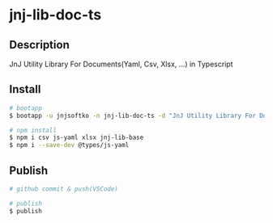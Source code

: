 # jnj-lib-doc-ts

## Description

JnJ Utility Library For Documents(Yaml, Csv, Xlsx, ...) in Typescript

## Install

```sh
# bootapp
$ bootapp -u jnjsoftko -n jnj-lib-doc-ts -d "JnJ Utility Library For Documents(Yaml, Csv, Xlsx, ...) in Typescript" -t npm-bare-ts

# npm install
$ npm i csv js-yaml xlsx jnj-lib-base
$ npm i --save-dev @types/js-yaml
```

## Publish

```sh
# github commit & push(VSCode)

# publish
$ publish
```
